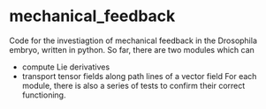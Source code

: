 # mechanical_feedback
Code for the investiagtion of mechanical feedback in the Drosophila embryo, written in python. So far, there are two modules which can 
- compute Lie derivatives  
- transport tensor fields along path lines of a vector field
For each module, there is also a series of tests to confirm their correct functioning.
